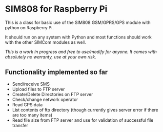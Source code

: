 # SIM808 for Raspberry Pi

This is a class for basic use of the SIM808 GSM/GPRS/GPS module with python on Raspberry Pi.

It should run on any system with Python and most functions should work with the other SIMCom modules as well.

*This is a work in progress and free to use/modify for anyone. It comes with absolutely no warranty, use at your own risk.*

## Functionality implemented so far

- Send/receive SMS
- Upload files to FTP server
- Create/Delete Directories on FTP server
- Check/change network operator
- Read GPS data
- List contents of ftp directory (though currently gives server error if there are too many items)
- Read file size from FTP server and use for validation of successful file transfer